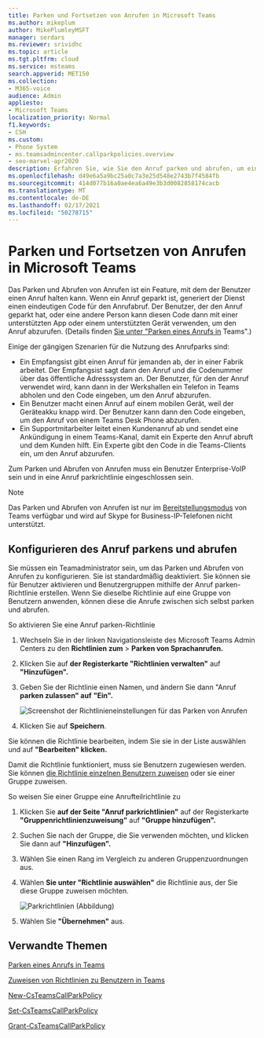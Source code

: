 ```yaml
---
title: Parken und Fortsetzen von Anrufen in Microsoft Teams
ms.author: mikeplum
author: MikePlumleyMSFT
manager: serdars
ms.reviewer: srividhc
ms.topic: article
ms.tgt.pltfrm: cloud
ms.service: msteams
search.appverid: MET150
ms.collection:
- M365-voice
audience: Admin
appliesto:
- Microsoft Teams
localization_priority: Normal
f1.keywords:
- CSH
ms.custom:
- Phone System
- ms.teamsadmincenter.callparkpolicies.overview
- seo-marvel-apr2020
description: Erfahren Sie, wie Sie den Anruf parken und abrufen, um einen Anruf in Microsoft Teams zu halten.
ms.openlocfilehash: d49e6a5a9bc25a0c7a3e25d548e2743b7f4584fb
ms.sourcegitcommit: 414d077b16a0ae4ea6a49e3b3d0082858174cacb
ms.translationtype: MT
ms.contentlocale: de-DE
ms.lasthandoff: 02/17/2021
ms.locfileid: "50278715"
---
```

# <a name="call-park-and-retrieve-in-microsoft-teams"></a>Parken und Fortsetzen von Anrufen in Microsoft Teams

Das Parken und Abrufen von Anrufen ist ein Feature, mit dem der Benutzer einen Anruf halten kann. Wenn ein Anruf geparkt ist, generiert der Dienst einen eindeutigen Code für den Anrufabruf. Der Benutzer, der den Anruf geparkt hat, oder eine andere Person kann diesen Code dann mit einer unterstützten App oder einem unterstützten Gerät verwenden, um den Anruf abzurufen. (Details finden [Sie unter "Parken eines Anrufs in](https://support.office.com/article/park-a-call-in-teams-8538c063-d676-4e9a-8045-fc3b7299bb2f) Teams".)

Einige der gängigen Szenarien für die Nutzung des Anrufparks sind:

- Ein Empfangsist gibt einen Anruf für jemanden ab, der in einer Fabrik arbeitet. Der Empfangsist sagt dann den Anruf und die Codenummer über das öffentliche Adresssystem an. Der Benutzer, für den der Anruf verwendet wird, kann dann in der Werkshallen ein Telefon in Teams abholen und den Code eingeben, um den Anruf abzurufen.
- Ein Benutzer macht einen Anruf auf einem mobilen Gerät, weil der Geräteakku knapp wird. Der Benutzer kann dann den Code eingeben, um den Anruf von einem Teams Desk Phone abzurufen.
- Ein Supportmitarbeiter leitet einen Kundenanruf ab und sendet eine Ankündigung in einem Teams-Kanal, damit ein Experte den Anruf abruft und dem Kunden hilft. Ein Experte gibt den Code in die Teams-Clients ein, um den Anruf abzurufen.

Zum Parken und Abrufen von Anrufen muss ein Benutzer Enterprise-VoIP sein und in eine Anruf parkrichtlinie eingeschlossen sein.

> [!NOTE]
> Das Parken und Abrufen von Anrufen ist nur im [Bereitstellungsmodus](teams-and-skypeforbusiness-coexistence-and-interoperability.md) von Teams verfügbar und wird auf Skype for Business-IP-Telefonen nicht unterstützt.

## <a name="configure-call-park-and-retrieve"></a>Konfigurieren des Anruf parkens und abrufen

Sie müssen ein Teamadministrator sein, um das Parken und Abrufen von Anrufen zu konfigurieren. Sie ist standardmäßig deaktiviert. Sie können sie für Benutzer aktivieren und Benutzergruppen mithilfe der Anruf parken-Richtlinie erstellen. Wenn Sie dieselbe Richtlinie auf eine Gruppe von Benutzern anwenden, können diese die Anrufe zwischen sich selbst parken und abrufen.

So aktivieren Sie eine Anruf parken-Richtlinie

1. Wechseln Sie in der linken Navigationsleiste des Microsoft Teams Admin Centers zu den **Richtlinien zum**  >  **Parken von Sprachanrufen.**
2. Klicken Sie auf **der Registerkarte "Richtlinien verwalten"** auf **"Hinzufügen".**
3. Geben Sie der Richtlinie einen Namen, und ändern Sie dann "Anruf **parken zulassen" auf** **"Ein".**

    ![Screenshot der Richtlinieneinstellungen für das Parken von Anrufen](media/call-park-add-policy.png)

4. Klicken Sie auf **Speichern**.

Sie können die Richtlinie bearbeiten, indem Sie sie in der Liste auswählen und auf **"Bearbeiten" klicken.**

Damit die Richtlinie funktioniert, muss sie Benutzern zugewiesen werden. Sie können [die Richtlinie einzelnen Benutzern zuweisen](assign-policies.md) oder sie einer Gruppe zuweisen.

So weisen Sie einer Gruppe eine Anrufteilrichtlinie zu

1. Klicken Sie **auf der Seite "Anruf parkrichtlinien"** auf der Registerkarte **"Gruppenrichtlinienzuweisung"** auf **"Gruppe hinzufügen".**
2. Suchen Sie nach der Gruppe, die Sie verwenden möchten, und klicken Sie dann auf **"Hinzufügen".**
3. Wählen Sie einen Rang im Vergleich zu anderen Gruppenzuordnungen aus.
4. Wählen **Sie unter "Richtlinie auswählen"** die Richtlinie aus, der Sie diese Gruppe zuweisen möchten.

    ![Parkrichtlinien (Abbildung)](media/call-park-assign-policy-to-group.png)

5. Wählen Sie **"Übernehmen"** aus.

## <a name="related-topics"></a>Verwandte Themen

[Parken eines Anrufs in Teams](https://support.office.com/article/park-a-call-in-teams-8538c063-d676-4e9a-8045-fc3b7299bb2f)

[Zuweisen von Richtlinien zu Benutzern in Teams](assign-policies.md)

[New-CsTeamsCallParkPolicy](https://docs.microsoft.com/powershell/module/skype/new-csteamscallparkpolicy?view=skype-ps)

[Set-CsTeamsCallParkPolicy](https://docs.microsoft.com/powershell/module/skype/set-csteamscallparkpolicy?view=skype-ps)

[Grant-CsTeamsCallParkPolicy](https://docs.microsoft.com/powershell/module/skype/grant-csteamscallparkpolicy?view=skype-ps)
